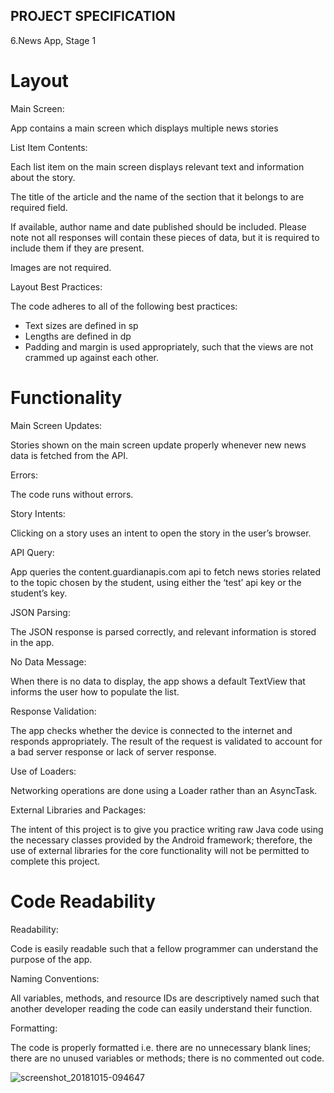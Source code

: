 ## PROJECT SPECIFICATION

   6.News App, Stage 1
   
# Layout

Main Screen:

App contains a main screen which displays multiple news stories

List Item Contents:

Each list item on the main screen displays relevant text and information about the story.

The title of the article and the name of the section that it belongs to are required field.

If available, author name and date published should be included. Please note not all responses will contain these pieces of data, but it is required to include them if they are present.

Images are not required.

Layout Best Practices:

The code adheres to all of the following best practices:

* Text sizes are defined in sp
* Lengths are defined in dp
* Padding and margin is used appropriately, such that the views are not crammed up against each other.

# Functionality

Main Screen Updates:

Stories shown on the main screen update properly whenever new news data is fetched from the API.

Errors:

The code runs without errors.

Story Intents:

Clicking on a story uses an intent to open the story in the user’s browser.

API Query:

App queries the content.guardianapis.com api to fetch news stories related to the topic chosen by the student, using either the ‘test’ api key or the student’s key.

JSON Parsing:

The JSON response is parsed correctly, and relevant information is stored in the app.

No Data Message:

When there is no data to display, the app shows a default TextView that informs the user how to populate the list.

Response Validation:

The app checks whether the device is connected to the internet and responds appropriately. The result of the request is validated to account for a bad server response or lack of server response.

Use of Loaders:

Networking operations are done using a Loader rather than an AsyncTask.

External Libraries and Packages:

The intent of this project is to give you practice writing raw Java code using the necessary classes provided by the Android framework; therefore, the use of external libraries for the core functionality will not be permitted to complete this project.

# Code Readability

Readability:

Code is easily readable such that a fellow programmer can understand the purpose of the app.

Naming Conventions:

All variables, methods, and resource IDs are descriptively named such that another developer reading the code can easily understand their function.

Formatting:

The code is properly formatted i.e. there are no unnecessary blank lines; there are no unused variables or methods; there is no commented out code.

![screenshot_20181015-094647](https://user-images.githubusercontent.com/34723009/46941715-6e4b1c00-d074-11e8-96b6-0001c3c45eef.png)
